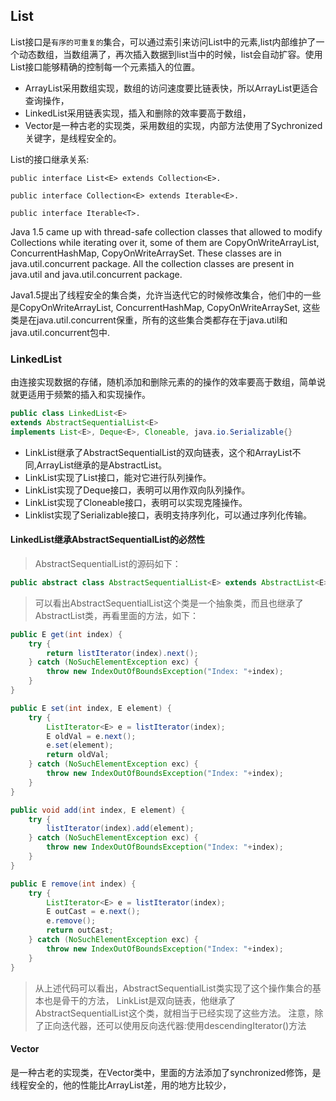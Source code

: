 ## List

List接口是`有序的可重复的`集合，可以通过索引来访问List中的元素,list内部维护了一个动态数组，当数组满了，再次插入数据到list当中的时候，list会自动扩容。使用List接口能够精确的控制每一个元素插入的位置。

* ArrayList采用数组实现，数组的访问速度要比链表快，所以ArrayList更适合查询操作，
* LinkedList采用链表实现，插入和删除的效率要高于数组，
* Vector是一种古老的实现类，采用数组的实现，内部方法使用了Sychronized关键字，是线程安全的。

List的接口继承关系:

	public interface List<E> extends Collection<E>.

	public interface Collection<E> extends Iterable<E>.
	
	public interface Iterable<T>.

Java 1.5 came up with thread-safe collection classes that allowed to modify Collections
while iterating over it, some of them are CopyOnWriteArrayList, ConcurrentHashMap, 
CopyOnWriteArraySet. These classes are in java.util.concurrent package. All the collection 
classes are present in java.util and java.util.concurrent package.

Java1.5提出了线程安全的集合类，允许当迭代它的时候修改集合，他们中的一些是CopyOnWriteArrayList, ConcurrentHashMap, 
CopyOnWriteArraySet, 这些类是在java.util.concurrent保重，所有的这些集合类都存在于java.util和java.util.concurrent包中.

### LinkedList

由连接实现数据的存储，随机添加和删除元素的的操作的效率要高于数组，简单说就更适用于频繁的插入和实现操作。

```java
public class LinkedList<E>
extends AbstractSequentialList<E>
implements List<E>, Deque<E>, Cloneable, java.io.Serializable{}
```

* LinkList继承了AbstractSequentialList的双向链表，这个和ArrayList不同,ArrayList继承的是AbstractList。
* LinkList实现了List接口，能对它进行队列操作。
* LinkList实现了Deque接口，表明可以用作双向队列操作。
* LinkList实现了Cloneable接口，表明可以实现克隆操作。
* Linklist实现了Serializable接口，表明支持序列化，可以通过序列化传输。

#### LinkedList继承AbstractSequentialList的必然性

>AbstractSequentialList的源码如下：

```java
public abstract class AbstractSequentialList<E> extends AbstractList<E> {}
```

>可以看出AbstractSequentialList这个类是一个抽象类，而且也继承了AbstractList类，再看里面的方法，如下：

```java
public E get(int index) {
    try {
        return listIterator(index).next();
    } catch (NoSuchElementException exc) {
        throw new IndexOutOfBoundsException("Index: "+index);
    }
}

public E set(int index, E element) {
    try {
        ListIterator<E> e = listIterator(index);
        E oldVal = e.next();
        e.set(element);
        return oldVal;
    } catch (NoSuchElementException exc) {
        throw new IndexOutOfBoundsException("Index: "+index);
    }
}

public void add(int index, E element) {
    try {
        listIterator(index).add(element);
    } catch (NoSuchElementException exc) {
        throw new IndexOutOfBoundsException("Index: "+index);
    }
}

public E remove(int index) {
    try {
        ListIterator<E> e = listIterator(index);
        E outCast = e.next();
        e.remove();
        return outCast;
    } catch (NoSuchElementException exc) {
        throw new IndexOutOfBoundsException("Index: "+index);
    }
}
```

>从上述代码可以看出，AbstractSequentialList类实现了这个操作集合的基本也是骨干的方法，
LinkList是双向链表，他继承了AbstractSequentialList这个类，就相当于已经实现了这些方法。
注意，除了正向迭代器，还可以使用反向迭代器:使用descendingIterator()方法

#### Vector

是一种古老的实现类，在Vector类中，里面的方法添加了synchronized修饰，是线程安全的，他的性能比ArrayList差，用的地方比较少，
